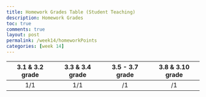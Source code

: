 ```yaml
---
title: Homework Grades Table (Student Teaching)
description: Homework Grades
toc: true
comments: true
layout: post
permalink: /week14/homeworkPoints
categories: [week 14]
---
```


| 3.1 & 3.2 grade | 3.3 & 3.4 grade | 3.5 - 3.7 grade | 3.8 & 3.10 grade |
| :-------------: | :-------------: | :-------------: | :--------------: |
| 1/1 | 1/1 | /1 | /1 |